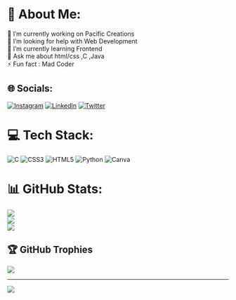 # 💫 About Me:
🔭 I’m currently working on Pacific Creations<br>🤝 I’m looking for help with Web Development<br>🌱 I’m currently learning Frontend<br>💬 Ask me about html/css ,C ,Java<br>⚡ Fun fact : Mad Coder


## 🌐 Socials:
[![Instagram](https://img.shields.io/badge/Instagram-%23E4405F.svg?logo=Instagram&logoColor=white)](https://instagram.com/abishek_khanna_) [![LinkedIn](https://img.shields.io/badge/LinkedIn-%230077B5.svg?logo=linkedin&logoColor=white)](https://linkedin.com/in/abishekkhanna) [![Twitter](https://img.shields.io/badge/Twitter-%231DA1F2.svg?logo=Twitter&logoColor=white)](https://twitter.com/abishek_khanna) 

# 💻 Tech Stack:
![C](https://img.shields.io/badge/c-%2300599C.svg?style=for-the-badge&logo=c&logoColor=white) ![CSS3](https://img.shields.io/badge/css3-%231572B6.svg?style=for-the-badge&logo=css3&logoColor=white) ![HTML5](https://img.shields.io/badge/html5-%23E34F26.svg?style=for-the-badge&logo=html5&logoColor=white) ![Python](https://img.shields.io/badge/python-3670A0?style=for-the-badge&logo=python&logoColor=ffdd54) ![Canva](https://img.shields.io/badge/Canva-%2300C4CC.svg?style=for-the-badge&logo=Canva&logoColor=white)
# 📊 GitHub Stats:
![](https://github-readme-stats.vercel.app/api?username=Abishekkhanna&theme=dark&hide_border=false&include_all_commits=false&count_private=false)<br/>
![](https://github-readme-streak-stats.herokuapp.com/?user=Abishekkhanna&theme=dark&hide_border=false)<br/>
![](https://github-readme-stats.vercel.app/api/top-langs/?username=Abishekkhanna&theme=dark&hide_border=false&include_all_commits=false&count_private=false&layout=compact)

## 🏆 GitHub Trophies
![](https://github-profile-trophy.vercel.app/?username=Abishekkhanna&theme=radical&no-frame=false&no-bg=true&margin-w=4)

---
[![](https://visitcount.itsvg.in/api?id=Abishekkhanna&icon=0&color=0)](https://visitcount.itsvg.in)

<!-- Proudly created with GPRM ( https://gprm.itsvg.in ) -->
